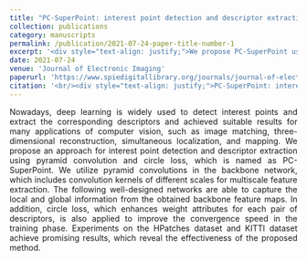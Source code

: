 ```yaml
---
title: "PC-SuperPoint: interest point detection and descriptor extraction using pyramid convolution and circle loss"
collection: publications
category: manuscripts
permalink: /publication/2021-07-24-paper-title-number-1
excerpt: '<div style="text-align: justify;">We propose PC-SuperPoint using pyramid convolution and circle loss for interest point tasks. Pyramid convolutions extract multiscale features, circle loss aids training, and experiments on relevant datasets show its effectiveness.</div>'
date: 2021-07-24
venue: 'Journal of Electronic Imaging'
paperurl: 'https://www.spiedigitallibrary.org/journals/journal-of-electronic-imaging/volume-30/issue-3/033024/PC-SuperPoint--interest-point-detection-and-descriptor-extraction-using/10.1117/1.JEI.30.3.033024.short'
citation: '<br/><div style="text-align: justify;">PC-SuperPoint: interest point detection and descriptor extraction using pyramid convolution and circle loss, Y.-J. Xiong*, S. Ma, Y.-B. Gao and Z.-J. Fang, Journal of Electronic Imaging, 2021, 30 (3): 033024</div>'
---
```


<div style="text-align: justify;">Nowadays, deep learning is widely used to detect interest points and extract the corresponding descriptors and achieved suitable results for many applications of computer vision, such as image matching, three-dimensional reconstruction, simultaneous localization, and mapping. We propose an approach for interest point detection and descriptor extraction using pyramid convolution and circle loss, which is named as PC-SuperPoint. We utilize pyramid convolutions in the backbone network, which includes convolution kernels of different scales for multiscale feature extraction. The following well-designed networks are able to capture the local and global information from the obtained backbone feature maps. In addition, circle loss, which enhances weight attributes for each pair of descriptors, is also applied to improve the convergence speed in the training phase. Experiments on the HPatches dataset and KITTI dataset achieve promising results, which reveal the effectiveness of the proposed method.</div>

<br/>
